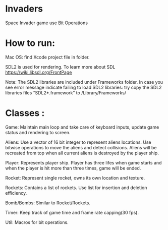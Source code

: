 # Invaders
Space Invader game use Bit Operations

# How to run:
Mac OS: find Xcode project file in folder.

SDL2 is used for rendering. To learn more about SDL https://wiki.libsdl.org/FrontPage

Note: The SDL2 libraries are included under Frameworks folder. In case you see error message indicate failing to load SDL2 libraries: try copy the SDL2 libraries files “SDL2*.framework” to  /Library/Frameworks/



# Classes :
Game: Maintain main loop and take care of keyboard inputs, update game status and rendering to screen.

Aliens: Use a vector of 16 bit integer to represent aliens locations. Use bitwise operations to move the aliens and detect collisions. Aliens will be recreated from top when all current aliens is destroyed by the player ship.

Player: Represents player ship. Player has three lifes when game starts and when the player is hit more than three times, game will be ended.

Rocket: Represent single rocket, owns its own location and texture.

Rockets: Contains a list of rockets. Use list for insertion and deletion efficiency.

Bomb/Bombs: Similar to Rocket/Rockets.

Timer: Keep track of game time and frame rate capping(30 fps).

Util: Macros for bit operations.
